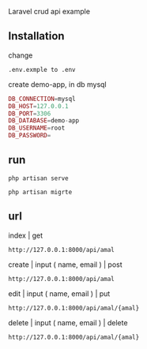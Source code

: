 Laravel crud api example

## Installation
change
```shell
.env.exmple to .env
```
create demo-app, in db mysql
```php
DB_CONNECTION=mysql
DB_HOST=127.0.0.1
DB_PORT=3306
DB_DATABASE=demo-app    
DB_USERNAME=root
DB_PASSWORD=

```

## run

```shell
php artisan serve
```
```shell
php artisan migrte
``` 
 
 
## url
index | get
```shell
http://127.0.0.1:8000/api/amal
``` 

create | input ( name, email ) | post  
```shell
http://127.0.0.1:8000/api/amal
``` 

edit | input ( name, email ) | put
```shell
http://127.0.0.1:8000/api/amal/{amal}
``` 

delete | input ( name, email ) | delete
```shell
http://127.0.0.1:8000/api/amal/{amal}
``` 

